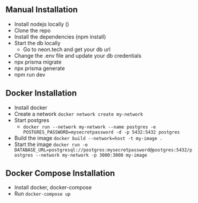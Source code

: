 ## Manual Installation
 - Install nodejs locally ()
 - Clone the repo
 - Install the dependencies (npm install)
 - Start the db locally
    - Go to neon.tech and get your db url
 - Change the .env file and update your db credentials
 - npx prisma migrate
 - npx prisma generate
 - npm run dev

## Docker Installation
 - Install docker
 - Create a network `docker network create my-network`
 - Start postgres
    - `docker run --network my-network --name postgres -e POSTGRES_PASSWORD=mysecretpassword -d -p 5432:5432 postgres`
 - Build the image `docker build --network=host -t my-image .`
 - Start the image `docker run -e DATABASE_URL=postgresql://postgres:mysecretpassword@postgres:5432/postgres --network my-network -p 3000:3000 my-image`

 ## Docker Compose Installation
  - Install docker, docker-compose
  - Run `docker-compose up`